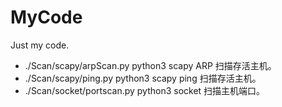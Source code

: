 # MyCode

Just my code.

- ./Scan/scapy/arpScan.py     python3 scapy ARP 扫描存活主机。
- ./Scan/scapy/ping.py            python3 scapy ping 扫描存活主机。
- ./Scan/socket/portscan.py    python3 socket 扫描主机端口。


